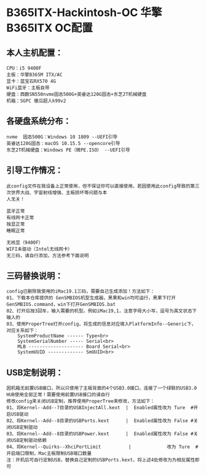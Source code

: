 B365ITX-Hackintosh-OC 华擎B365ITX OC配置
===
本人主机配置：
------------
	CPU：i5 9400F
	主板：华擎B365M ITX/AC
	显卡：蓝宝石RX570 4G
	WiFi蓝牙：主板自带
	硬盘：西数SN550nvme固态500G+英睿达120G固态+东芝2T机械硬盘
	机箱：SGPC 傻瓜超人k99v2

各硬盘系统分布：<br>
------------
	nvme  固态500G：Windows 10 1809 --UEFI引导
	英睿达120G固态：macOS 10.15.5 --opencore引导
	东芝2T机械硬盘：Windows PE（微PE.ISO） --UEFI引导

引导工作情况：<br>
------------
	此config文件在我设备上正常使用，但不保证你可以直接使用，若因使用此config导致的第三次世界大战、宇宙射线增强、主板损坏等问题与本
	人无关！
	
	蓝牙正常
	有线网卡正常
	独显正常
	睡眠正常
	
	无核显（9400F）
	WIFI未驱动（Intel无线网卡）
	无三码，请自行添加，方法参考下面说明
	
三码替换说明：<br>
------------
	config已删除我使用的iMac19.1三码，需要自己生成添加！方法如下：
	01、下载本仓库提供的 GenSMBIOS机型生成器，黑果和win均可运行，黑果下打开GenSMBIOS.command，win下打开GenSMBIOS.bat
	02、打开后按3回车，输入需要的机型。例如iMac19,1，注意字母大小写，逗号为英文状态下输入的
	03、使用ProperTree打开config，将生成的信息对应填入PlatformInfo--Generic下，对应关系如下：
		SystemProductName ------ Type<br>
		SystemSerialNumber ----- Serial<br>
		MLB -------------------- Board Serial<br>
		SystemUUID ------------- SmUUID<br>
	
USB定制说明：<br>
------------
	因机箱无前置USB接口，所以只使用了主板背面的4个USB3.0接口，连接了一个绿联的USB3.0 HUB使用全部正常！需要使用前置USB接口的请自行
	修改config来关闭USB定制，推荐使用ProperTree来修改，方法如下：
	01、将Kernel--Add--7目录的USBInjectAll.kext  |  Enabled属性改为 Ture  #开启USB驱动
	02、将Kernel--Add--8目录的USBPorts.kext      |  Enabled属性改为 False #关闭USB定制驱动
	03、将Kernel--Add--8目录的USBPower.kext      |  Enabled属性改为 False #关闭USB定制驱动依赖
	04、将Kernel--Quirks--XhciPortLimit          |             改为 Ture  #开启端口限制，Mac主板限制USB端口数量
	注：开机后可自行定制USB，替换自己定制的USBPorts.kext，将上述4处修改为为相反属性即可